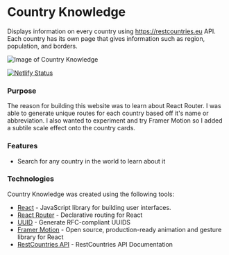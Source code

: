 # Country Knowledge

Displays information on every country using https://restcountries.eu API. Each country has its own page that gives information such as region, population, and borders.

![Image of Country Knowledge](https://i.imgur.com/EbsUhBP.png)


[![Netlify Status](https://api.netlify.com/api/v1/badges/d5aafb15-f5a9-4850-88b1-82674459678c/deploy-status)](https://app.netlify.com/sites/agitated-hopper-7d8055/deploys)

### Purpose

The reason for building this website was to learn about React Router. I was able to generate unique routes for each country based off it's name or abbreviation. I also wanted to experiment and try Framer Motion so I added a subtile scale effect onto the country cards. 

### Features

- Search for any country in the world to learn about it

### Technologies

Country Knowledge was created using the following tools:

- [React](https://github.com/facebook/react) - JavaScript library for building user interfaces.
- [React Router](https://github.com/ReactTraining/react-router) - Declarative routing for React
- [UUID](https://github.com/uuidjs/uuid) - Generate RFC-compliant UUIDS
- [Framer Motion](https://github.com/framer/motion) - Open source, production-ready animation and gesture library for React
- [RestCountries API](https://restcountries.eu) - RestCountries API Documentation
